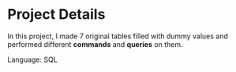 # Project Details
In this project, I made 7 original tables filled with dummy values and performed different **commands** and **queries** on them.

Language: SQL
